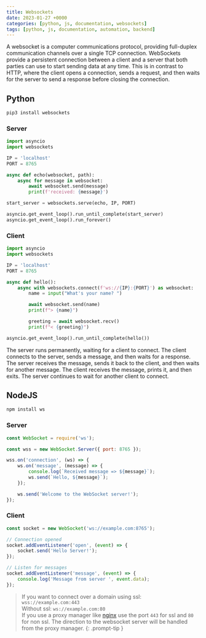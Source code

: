 ```yaml
---
title: Websockets
date: 2023-01-27 +0000
categories: [python, js, documentation, websockets]
tags: [python, js, documentation, automation, backend]
---
```


A websocket is a computer communications protocol, providing full-duplex communication channels over a single TCP connection. WebSockets provide a persistent connection between a client and a server that both parties can use to start sending data at any time. This is in contrast to HTTP, where the client opens a connection, sends a request, and then waits for the server to send a response before closing the connection.

## Python

```bash
pip3 install websockets
```

### Server

```python
import asyncio
import websockets

IP = 'localhost'
PORT = 8765

async def echo(websocket, path):
    async for message in websocket:
        await websocket.send(message)
        print(f'received: {message}')

start_server = websockets.serve(echo, IP, PORT)

asyncio.get_event_loop().run_until_complete(start_server)
asyncio.get_event_loop().run_forever()
```

### Client

```python
import asyncio
import websockets

IP = 'localhost'
PORT = 8765

async def hello():
    async with websockets.connect(f'ws://{IP}:{PORT}') as websocket:
        name = input("What's your name? ")

        await websocket.send(name)
        print(f"> {name}")

        greeting = await websocket.recv()
        print(f"< {greeting}")

asyncio.get_event_loop().run_until_complete(hello())
```

The server runs permanently, waiting for a client to connect. The client connects to the server, sends a message, and then waits for a response. The server receives the message, sends it back to the client, and then waits for another message. The client receives the message, prints it, and then exits. The server continues to wait for another client to connect.

## NodeJS

```bash
npm install ws
```

### Server

```javascript
const WebSocket = require('ws');

const wss = new WebSocket.Server({ port: 8765 });

wss.on('connection', (ws) => {
    ws.on('message', (message) => {
        console.log(`Received message => ${message}`);
        ws.send(`Hello, ${message}`);
    });

    ws.send('Welcome to the WebSocket server!');
});

```

### Client

```javascript
const socket = new WebSocket('ws://example.com:8765');

// Connection opened
socket.addEventListener('open', (event) => {
    socket.send('Hello Server!');
});

// Listen for messages
socket.addEventListener('message', (event) => {
    console.log('Message from server ', event.data);
});
```

> If you want to connect over a domain using ssl: `wss://example.com:443` <br>
Without ssl: `ws://example.com:80` <br>
If you use a proxy manager like [nginx](https://nginx.org/en/) use the port `443` for ssl and `80` for non ssl. The direction to the websocket server will be handled from the proxy manager.
{: .prompt-tip }
